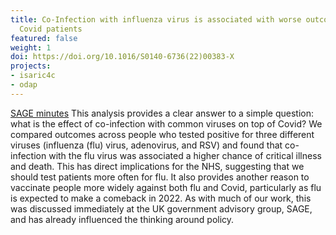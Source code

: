 ```yaml
---
title: Co-Infection with influenza virus is associated with worse outcomes in hospitalised
  Covid patients
featured: false
weight: 1
doi: https://doi.org/10.1016/S0140-6736(22)00383-X
projects:
- isaric4c
- odap
---
```




[SAGE minutes](https://assets.publishing.service.gov.uk/government/uploads/system/uploads/attachment_data/file/1055478/S1517_Influenza_virus_coinfection_is_associated_with_worse_COVID-19_outcomes_COCIN.pdf)
This analysis provides a clear answer to a simple question: what is the effect of co-infection with common viruses on top of Covid? We compared outcomes across people who tested positive for three different viruses (influenza (flu) virus, adenovirus, and RSV) and found that co-infection with the flu virus was associated a higher chance of critical illness and death. 
This has direct implications for the NHS, suggesting that we should test patients more often for flu. It also provides another reason to vaccinate people more widely against both flu and Covid, particularly as flu is expected to make a comeback in 2022. 
As with much of our work, this was discussed immediately at the UK government advisory group, SAGE, and has already influenced the thinking around policy.
